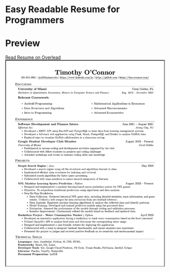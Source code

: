 # Easy Readable Resume for Programmers

# Preview
[Read Resume on Overlead](https://www.overleaf.com/read/mcrrfjzcgpvp#c58b4b)
![Alt Text](./timoconnorResume.jpeg)



